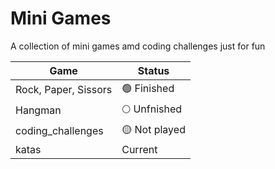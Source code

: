 # Mini Games
A collection of mini games amd coding challenges just for fun

| Game   | Status  |
|---|---|
| Rock, Paper, Sissors  | 🟢 Finished  |
| Hangman  | 🌕 Unfnished  |
| coding_challenges  | 🟡 Not played |
| katas  |  Current |
